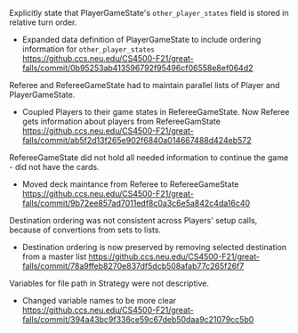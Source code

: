 Explicitly state that PlayerGameState's `other_player_states` field is stored in relative turn order.
  - Expanded data definition of PlayerGameState to include ordering information for `other_player_states`
https://github.ccs.neu.edu/CS4500-F21/great-falls/commit/0b95253ab413596792f95496cf06558e8ef064d2

Referee and RefereeGameState had to maintain parallel lists of Player and PlayerGameState.
  - Coupled Players to their game states in RefereeGameState. Now Referee gets information about players from RefereeGamState
https://github.ccs.neu.edu/CS4500-F21/great-falls/commit/ab5f2d13f265e902f6840a014667488d424eb572

RefereeGameState did not hold all needed information to continue the game - did not have the cards.
  - Moved deck maintance from Referee to RefereeGameState
https://github.ccs.neu.edu/CS4500-F21/great-falls/commit/9b72ee857ad7011edf8c0a3c6e5a842c4da16c40

Destination ordering was not consistent across Players' setup calls, because of convertions from sets to lists.
  - Destination ordering is now preserved by removing selected destination from a master list
https://github.ccs.neu.edu/CS4500-F21/great-falls/commit/78a9ffeb8270e837df5dcb508afab77c265f26f7

Variables for file path in Strategy were not descriptive.
  - Changed variable names to be more clear
https://github.ccs.neu.edu/CS4500-F21/great-falls/commit/394a43bc9f336ce59c67deb50daa9c21079cc5b0
